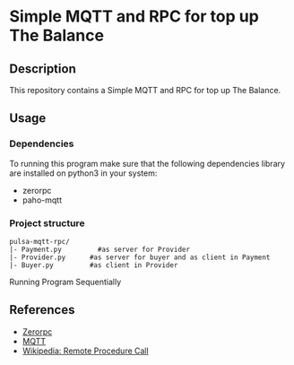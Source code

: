 # Simple MQTT and RPC for top up The Balance

## Description

This repository contains a Simple MQTT and RPC for top up The Balance.

## Usage

### Dependencies

To running this program make sure that the following dependencies library are installed on python3 in your system:
  - zerorpc
  - paho-mqtt

### Project structure

```
pulsa-mqtt-rpc/ 
|- Payment.py  		  #as server for Provider
|- Provider.py      #as server for buyer and as client in Payment
|- Buyer.py        	#as client in Provider
```

Running Program Sequentially

## References

- [Zerorpc](https://www.zerorpc.io/)
- [MQTT](https://mqtt.org/)
- [Wikipedia: Remote Procedure Call ](https://en.wikipedia.org/wiki/Remote_procedure_call)
